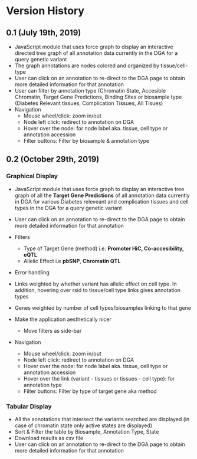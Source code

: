 # Version History


## 0.1 (July 19th, 2019)

* JavaScript module that uses force graph to display an interactive directed tree graph of all annotation data currently in the DGA for a query genetic variant
* The graph annotations are nodes colored and organized by tissue/cell-type
* User can click on an annotation to re-direct to the DGA page to obtain more detailed information for that annotation
* User can filter by annotation type (Chromatin State, Accesible Chromatin, Target Gene Predictions, Binding Sites or biosample type (Diabetes Relevant tissues, Complication Tissues, All Tisues)
* Navigation 
  * Mouse wheel/click: zoom in/out
  * Node left click: redirect to annotation on DGA
  * Hover over the node: for node label aka. tissue, cell type or annotation accession
  * Filter buttons: Filter by biosample & annotation type
  
 ## 0.2 (October 29th, 2019)
 
### Graphical Display 
* JavaScript module that uses force graph to display an interactive tree graph of all the **Target Gene Predictions** of all annotation data currently in DGA for various Diabetes releveant and complication tissues and cell types in the DGA for a query genetic variant
* User can click on an annotation to re-direct to the DGA page to obtain more detailed information for that annotation
* Filters
  * Type of Target Gene (method) i.e. **Promoter HiC, Co-accesibility, eQTL**
  * Allelic Effect i.e **pbSNP**, **Chromatin QTL**
* Error handling
* Links weighted by whether variant has allelic effect on cell type. In addition, hovering over rsid to tissue/cell type links gives annotation types
* Genes weighted by number of cell types/biosamples linking to that gene 
* Make the application aesthetically nicer
  * Move filters as side-bar 

* Navigation 
  * Mouse wheel/click: zoom in/out
  * Node left click: redirect to annotation on DGA
  * Hover over the node: for node label aka. tissue, cell type or annotation accession
  * Hover over the link (variant - tissues or tissues - cell type): for annotation type
  * Filter buttons: Filter by type of target gene aka method
  

### Tabular Display
* All the annotations that intersect the variants searched are displayed (in case of chromatin state only active states are displayed)
* Sort & Filter the table by Biosample, Annotation Type, State
* Download results as csv file
* User can click on an annotation to re-direct to the DGA page to obtain more detailed information for that annotation
